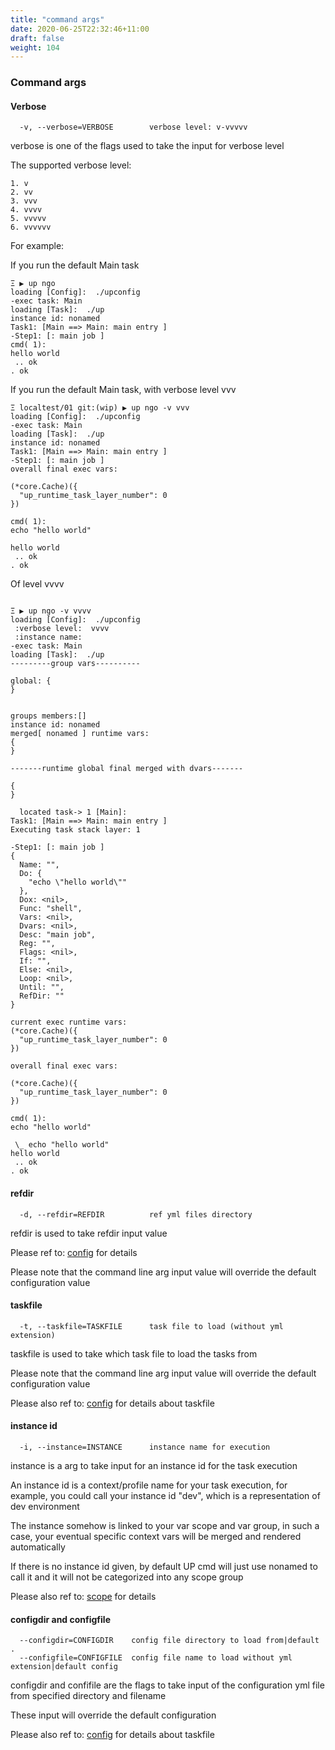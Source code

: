 ```yaml
---
title: "command args"
date: 2020-06-25T22:32:46+11:00
draft: false
weight: 104
---
```


### Command args

#### Verbose

```
  -v, --verbose=VERBOSE        verbose level: v-vvvvv
```

verbose is one of the flags used to take the input for verbose level

The supported verbose level: 

    1. v
    2. vv
    3. vvv
    4. vvvv
    5. vvvvv
    6. vvvvvv

For example:

If you run the default Main task

```
Ξ ▶ up ngo         
loading [Config]:  ./upconfig
-exec task: Main
loading [Task]:  ./up
instance id: nonamed
Task1: [Main ==> Main: main entry ]
-Step1: [: main job ]
cmd( 1):
hello world
 .. ok
. ok

```

If you run the default Main task, with verbose level vvv

```
Ξ localtest/01 git:(wip) ▶ up ngo -v vvv   
loading [Config]:  ./upconfig
-exec task: Main
loading [Task]:  ./up
instance id: nonamed
Task1: [Main ==> Main: main entry ]
-Step1: [: main job ]
overall final exec vars:

(*core.Cache)({
  "up_runtime_task_layer_number": 0
})

cmd( 1):
echo "hello world"

hello world
 .. ok
. ok
```

Of level vvvv

```

Ξ ▶ up ngo -v vvvv
loading [Config]:  ./upconfig
 :verbose level:  vvvv
 :instance name:  
-exec task: Main
loading [Task]:  ./up
---------group vars----------

global: {
}


groups members:[]
instance id: nonamed
merged[ nonamed ] runtime vars:
{
}

-------runtime global final merged with dvars-------

{
}

  located task-> 1 [Main]: 
Task1: [Main ==> Main: main entry ]
Executing task stack layer: 1

-Step1: [: main job ]
{
  Name: "",
  Do: {
    "echo \"hello world\""
  },
  Dox: <nil>,
  Func: "shell",
  Vars: <nil>,
  Dvars: <nil>,
  Desc: "main job",
  Reg: "",
  Flags: <nil>,
  If: "",
  Else: <nil>,
  Loop: <nil>,
  Until: "",
  RefDir: ""
}

current exec runtime vars:
(*core.Cache)({
  "up_runtime_task_layer_number": 0
})

overall final exec vars:

(*core.Cache)({
  "up_runtime_task_layer_number": 0
})

cmd( 1):
echo "hello world"

 \_ echo "hello world"
hello world
 .. ok
. ok

```

#### refdir

```
  -d, --refdir=REFDIR          ref yml files directory
```

refdir is used to take refdir input value

Please ref to:  [config](../../usage/config_yml) for details

Please note that the command line arg input value will override the default configuration value

#### taskfile

```
  -t, --taskfile=TASKFILE      task file to load (without yml extension)
```

taskfile is used to take which task file to load the tasks from

Please note that the command line arg input value will override the default configuration value

Please also ref to:  [config](../../usage/config_yml) for details about taskfile

#### instance id

```
  -i, --instance=INSTANCE      instance name for execution
```


instance is a arg to take input for an instance id for the task execution

An instance id is a context/profile name for your task execution, for example, you could call your instance id "dev", which is a representation of dev environment

The instance somehow is linked to your var scope and var group, in such a case, your eventual specific context vars will be merged and rendered automatically

If there is no instance id given, by default UP cmd will just use nonamed to call it and it will not be categorized into any scope group 

Please also ref to:  [scope](../../scope) for details 
 
#### configdir and configfile

```
  --configdir=CONFIGDIR    config file directory to load from|default .
  --configfile=CONFIGFILE  config file name to load without yml extension|default config
```

configdir and confifile are the flags to take input of the configuration yml file from specified directory and filename

These input will override the default configuration

Please also ref to:  [config](../../usage/config_yml) for details about taskfile

